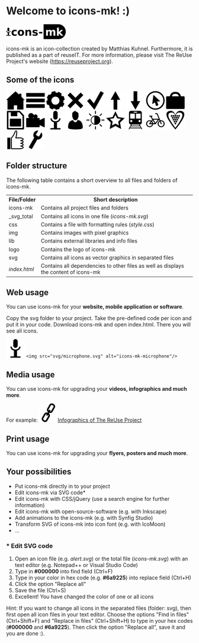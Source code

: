 <!-- (C) 2018-ActualYear, The ReUse Project, MK -->
<!-- icons-mk created by Matthias Kuhnel (2019), reuseIT, https://reuseproject.org -->

<!-- Content -->
<div class="w3-container w3-row-padding">
  <h1><b>Welcome to icons-mk! :)</b></h1>
  <img src="logo/icons-mk-logo.svg" alt="Logo of icon-collection icons-mk" height="40"/>
  <p>icons-mk is an icon-collection created by Matthias Kuhnel. Furthermore, it is published as a part of reuseIT. For more      information, please visit The ReUse Project's website (<a href="https://reuseproject.org" class="hashtag" target="_blank">https://reuseproject.org</a>).
  </p>

<!-- Some of the icons -->
  <h2><b>Some of the icons</b></h2>
  <p>
    <img src="svg/home.svg" alt="icons-mk-home"/>
    <img src="svg/menu.svg" alt="icons-mk-menu"/>
    <img src="svg/gear.svg" alt="icons-mk-gear"/>
    <img src="svg/close.svg" alt="icons-mk-close"/>
    <img src="svg/tick.svg" alt="icons-mk-tick"/>
    <img src="svg/arrow-top.svg" alt="icons-mk-arrow-top"/>
    <img src="svg/arrow-bottom.svg" alt="icons-mk-arrow-bottom"/>
    <img src="svg/click.svg" alt="icons-mk-click"/>
    <img src="svg/suitcase.svg" alt="icons-mk-suitcase"/>
    <img src="svg/save.svg" alt="icons-mk-save"/>
    <img src="svg/video.svg" alt="icons-mk-video"/>
    <img src="svg/microphone.svg" alt="icons-mk-microphone"/>
    <img src="svg/person.svg" alt="icons-mk-person"/>
    <img src="svg/brightness.svg" alt="icons-mk-brightness"/>
    <img src="svg/star-border.svg" alt="icons-mk-star-border"/>
    <img src="svg/train.svg" alt="icons-mk-train"/>
    <img src="svg/bike.svg" alt="icons-mk-bike"/>
    <img src="svg/heart-grapes.svg" alt="icons-mk-heart-grapes"/>
    <img src="svg/like.svg" alt="icons-mk-like"/>
    <img src="svg/wrench.svg" alt="icons-mk-wrench"/>
  </p>

<!-- Folder structure -->
  <h2><b>Folder structure</b></h2>
  <p>The following table contains a short overview to all files and folders of icons-mk.</p>
  <div class="w3-responsive tables_accordion">
    <table class="w3-table-all">
      <tr class="w3-re-green">
        <th>File/Folder</th>
        <th>Short description</th>
      </tr>
      <tr class="w3-re-green-l5">
        <td>icons-mk</td>
        <td>Contains all project files and folders</td>
      </tr>
      <tr class="w3-re-green-l5">
        <td>_svg_total</td>
        <td>Contains all icons in one file (<i>icons-mk.svg</i>)</td>
      </tr>
      <tr class="w3-re-green-l5">
        <td>css</td>
        <td>Contains a file with formatting rules (<i>style.css</i>)</td>
      </tr>
      <tr class="w3-re-green-l5">
        <td>img</td>
        <td>Contains images with pixel graphics</td>
      </tr>
      <tr class="w3-re-green-l5">
        <td>lib</td>
        <td>Contains external libraries and info files</td>
      </tr>
      <tr class="w3-re-green-l5">
        <td>logo</td>
        <td>Contains the logo of icons-mk</td>
      </tr>
      <tr class="w3-re-green-l5">
        <td>svg</td>
        <td>Contains all icons as vector graphics in separated files</td>
      </tr>
      <tr class="w3-re-green-l5">
        <td><i>index.html</i></td>
        <td>Contains all dependencies to other files as well as displays the content of icons-mk</td>
      </tr>
     </table>
  </div>

<!-- Web usage -->
  <h2><b>Web usage</b></h2>
  <p>You can use icons-mk for your <b class="w3-text-re-green">website, mobile application or software</b>.</p>
  <p>Copy the svg folder to your project. Take the pre-defined code per icon and put it in your code. Download icons-mk and open index.html. There you will see all icons.
  </p>
  <p>
    <img src="svg/microphone.svg" alt="icons-mk-microphone"/>
    <code>&lt;img src="svg/microphone.svg" alt="icons-mk-microphone"/&gt;</code>
  </p>

<!-- Media usage -->
  <h2><b>Media usage</b></h2>
  <p>You can use icons-mk for upgrading your <b class="w3-text-re-green">videos, infographics and much more</b>.</p>
  <p>For example: <a href="https://reuseproject.org/img/hints/hints_total.pdf" class="hashtag">
    <img src="svg/link.svg" alt="icons-mk-link" class="padding_right_5"/>Infographics of The ReUse Project</a>
  </p>

<!-- Print usage -->
  <h2><b>Print usage</b></h2>
  <p>You can use icons-mk for upgrading your <b class="w3-text-re-green">flyers, posters and much more</b>.</p>

<!-- Individual adaptions -->
  <h2><b>Your possibilities</b></h2>
  <ul>
    <li>Put icons-mk directly in to your project</li>
    <li>Edit icons-mk via SVG code*</li>
    <li>Edit icons-mk with CSS/jQuery (use a search engine for further information)</li>
    <li>Edit icons-mk with open-source-software (e.g. with Inkscape)</li>
    <li>Add animations to the icons-mk (e.g. with Synfig Studio)</li>
    <li>Transform SVG of icons-mk into icon font (e.g. with IcoMoon)</li>
    <li>...</li>
  </ul>
  <h3>* <b>Edit SVG code</b></h3>
  <ol>
    <li>Open an icon file (e.g. <i>alert.svg</i>) or the total file (<i>icons-mk.svg</i>) with an text editor (e.g. Notepad++ or Visual Studio Code)</li>
    <li>Type in <b>#000000</b> into find field (Ctrl+F)</li>
    <li>Type in your color in hex code (e.g. <span class="hashtag"><b>#6a9225</b></span>) into replace field (Ctrl+H)</li>
    <li>Click the option "Replace all"</li>
    <li>Save the file (Ctrl+S)</li>
    <li>Excellent! You have changed the color of one or all icons</li>
  </ol>
  <p class="italic">Hint: If you want to change all icons in the separated files (folder: svg), then first open all icon files in your text editor. Choose the options "Find in files" (Ctrl+Shift+F) and "Replace in files" (Ctrl+Shift+H) to type in your hex codes (<b>#000000</b> and <span class="hashtag"><b>#6a9225</b></span>). Then click the option "Replace all", save it and you are done :).
  </p>
</div>
